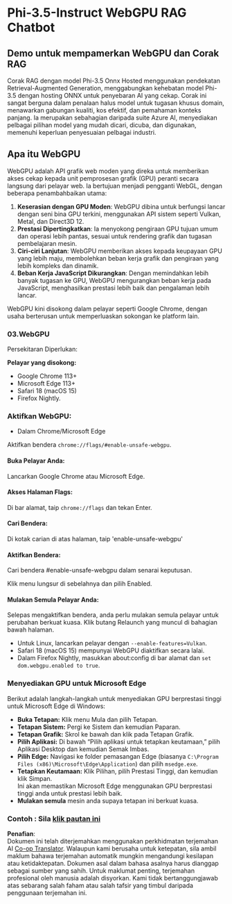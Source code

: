 <!--
CO_OP_TRANSLATOR_METADATA:
{
  "original_hash": "b62864faf628eb07f5231d4885555198",
  "translation_date": "2025-07-17T03:11:58+00:00",
  "source_file": "md/02.Application/01.TextAndChat/Phi3/WebGPUWithPhi35Readme.md",
  "language_code": "ms"
}
-->
# Phi-3.5-Instruct WebGPU RAG Chatbot

## Demo untuk mempamerkan WebGPU dan Corak RAG

Corak RAG dengan model Phi-3.5 Onnx Hosted menggunakan pendekatan Retrieval-Augmented Generation, menggabungkan kehebatan model Phi-3.5 dengan hosting ONNX untuk penyebaran AI yang cekap. Corak ini sangat berguna dalam penalaan halus model untuk tugasan khusus domain, menawarkan gabungan kualiti, kos efektif, dan pemahaman konteks panjang. Ia merupakan sebahagian daripada suite Azure AI, menyediakan pelbagai pilihan model yang mudah dicari, dicuba, dan digunakan, memenuhi keperluan penyesuaian pelbagai industri.

## Apa itu WebGPU  
WebGPU adalah API grafik web moden yang direka untuk memberikan akses cekap kepada unit pemprosesan grafik (GPU) peranti secara langsung dari pelayar web. Ia bertujuan menjadi pengganti WebGL, dengan beberapa penambahbaikan utama:

1. **Keserasian dengan GPU Moden**: WebGPU dibina untuk berfungsi lancar dengan seni bina GPU terkini, menggunakan API sistem seperti Vulkan, Metal, dan Direct3D 12.  
2. **Prestasi Dipertingkatkan**: Ia menyokong pengiraan GPU tujuan umum dan operasi lebih pantas, sesuai untuk rendering grafik dan tugasan pembelajaran mesin.  
3. **Ciri-ciri Lanjutan**: WebGPU memberikan akses kepada keupayaan GPU yang lebih maju, membolehkan beban kerja grafik dan pengiraan yang lebih kompleks dan dinamik.  
4. **Beban Kerja JavaScript Dikurangkan**: Dengan memindahkan lebih banyak tugasan ke GPU, WebGPU mengurangkan beban kerja pada JavaScript, menghasilkan prestasi lebih baik dan pengalaman lebih lancar.

WebGPU kini disokong dalam pelayar seperti Google Chrome, dengan usaha berterusan untuk memperluaskan sokongan ke platform lain.

### 03.WebGPU  
Persekitaran Diperlukan:

**Pelayar yang disokong:**  
- Google Chrome 113+  
- Microsoft Edge 113+  
- Safari 18 (macOS 15)  
- Firefox Nightly.

### Aktifkan WebGPU:

- Dalam Chrome/Microsoft Edge  

Aktifkan bendera `chrome://flags/#enable-unsafe-webgpu`.

#### Buka Pelayar Anda:  
Lancarkan Google Chrome atau Microsoft Edge.

#### Akses Halaman Flags:  
Di bar alamat, taip `chrome://flags` dan tekan Enter.

#### Cari Bendera:  
Di kotak carian di atas halaman, taip 'enable-unsafe-webgpu'

#### Aktifkan Bendera:  
Cari bendera #enable-unsafe-webgpu dalam senarai keputusan.

Klik menu lungsur di sebelahnya dan pilih Enabled.

#### Mulakan Semula Pelayar Anda:  

Selepas mengaktifkan bendera, anda perlu mulakan semula pelayar untuk perubahan berkuat kuasa. Klik butang Relaunch yang muncul di bahagian bawah halaman.

- Untuk Linux, lancarkan pelayar dengan `--enable-features=Vulkan`.  
- Safari 18 (macOS 15) mempunyai WebGPU diaktifkan secara lalai.  
- Dalam Firefox Nightly, masukkan about:config di bar alamat dan `set dom.webgpu.enabled to true`.

### Menyediakan GPU untuk Microsoft Edge  

Berikut adalah langkah-langkah untuk menyediakan GPU berprestasi tinggi untuk Microsoft Edge di Windows:

- **Buka Tetapan:** Klik menu Mula dan pilih Tetapan.  
- **Tetapan Sistem:** Pergi ke Sistem dan kemudian Paparan.  
- **Tetapan Grafik:** Skrol ke bawah dan klik pada Tetapan Grafik.  
- **Pilih Aplikasi:** Di bawah “Pilih aplikasi untuk tetapkan keutamaan,” pilih Aplikasi Desktop dan kemudian Semak Imbas.  
- **Pilih Edge:** Navigasi ke folder pemasangan Edge (biasanya `C:\Program Files (x86)\Microsoft\Edge\Application`) dan pilih `msedge.exe`.  
- **Tetapkan Keutamaan:** Klik Pilihan, pilih Prestasi Tinggi, dan kemudian klik Simpan.  
Ini akan memastikan Microsoft Edge menggunakan GPU berprestasi tinggi anda untuk prestasi lebih baik.  
- **Mulakan semula** mesin anda supaya tetapan ini berkuat kuasa.

### Contoh : Sila [klik pautan ini](https://github.com/microsoft/aitour-exploring-cutting-edge-models/tree/main/src/02.ONNXRuntime/01.WebGPUChatRAG)

**Penafian**:  
Dokumen ini telah diterjemahkan menggunakan perkhidmatan terjemahan AI [Co-op Translator](https://github.com/Azure/co-op-translator). Walaupun kami berusaha untuk ketepatan, sila ambil maklum bahawa terjemahan automatik mungkin mengandungi kesilapan atau ketidaktepatan. Dokumen asal dalam bahasa asalnya harus dianggap sebagai sumber yang sahih. Untuk maklumat penting, terjemahan profesional oleh manusia adalah disyorkan. Kami tidak bertanggungjawab atas sebarang salah faham atau salah tafsir yang timbul daripada penggunaan terjemahan ini.